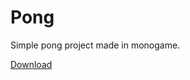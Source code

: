 # Pong
Simple pong project made in monogame.

[Download](https://swordofsouls.github.io/Downloads/pong.exe)

